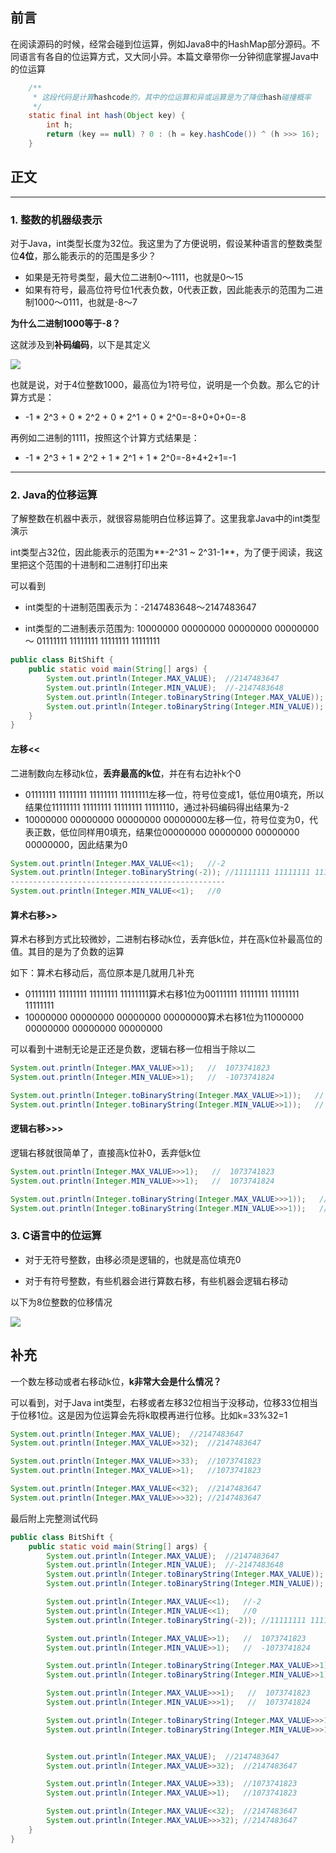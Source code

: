 ## 前言

在阅读源码的时候，经常会碰到位运算，例如Java8中的HashMap部分源码。不同语言有各自的位运算方式，又大同小异。本篇文章带你一分钟彻底掌握Java中的位运算

```java
    /**
     * 这段代码是计算hashcode的，其中的位运算和异或运算是为了降低hash碰撞概率
     */
    static final int hash(Object key) {
        int h;
        return (key == null) ? 0 : (h = key.hashCode()) ^ (h >>> 16);
    }
```



## 正文

***

### 1. 整数的机器级表示

对于Java，int类型长度为32位。我这里为了方便说明，假设某种语言的整数类型位**4位**，那么能表示的的范围是多少？

* 如果是无符号类型，最大位二进制0～1111，也就是0～15
* 如果有符号，最高位符号位1代表负数，0代表正数，因此能表示的范围为二进制1000～0111，也就是-8～7

**为什么二进制1000等于-8？**

这就涉及到**补码编码**，以下是其定义

![](https://superzcl.oss-cn-shanghai.aliyuncs.com/PicGo/20201122170318.png)

也就是说，对于4位整数1000，最高位为1符号位，说明是一个负数。那么它的计算方式是：

* -1 * 2^3 + 0 * 2^2 + 0 * 2^1 + 0 * 2^0=-8+0+0+0=-8

再例如二进制的1111，按照这个计算方式结果是：

* -1 * 2^3 + 1 * 2^2 + 1 * 2^1 + 1 * 2^0=-8+4+2+1=-1



***

### 2. Java的位移运算

了解整数在机器中表示，就很容易能明白位移运算了。这里我拿Java中的int类型演示

int类型占32位，因此能表示的范围为**-2^31 ~ 2^31-1**，为了便于阅读，我这里把这个范围的十进制和二进制打印出来

可以看到

* int类型的十进制范围表示为：-2147483648～2147483647

* int类型的二进制表示范围为: 10000000 00000000 00000000 00000000 ～ 01111111 11111111 11111111 11111111

```java
public class BitShift {
    public static void main(String[] args) {
        System.out.println(Integer.MAX_VALUE);  //2147483647
        System.out.println(Integer.MIN_VALUE);  //-2147483648
        System.out.println(Integer.toBinaryString(Integer.MAX_VALUE));  // 01111111 11111111 11111111 11111111
        System.out.println(Integer.toBinaryString(Integer.MIN_VALUE));  // 10000000 00000000 00000000 00000000
    }
}
```



#### 左移<<

二进制数向左移动k位，**丢弃最高的k位**，并在有右边补k个0

* 01111111 11111111 11111111 11111111左移一位，符号位变成1，低位用0填充，所以结果位11111111 11111111 11111111 11111110，通过补码编码得出结果为-2
* 10000000 00000000 00000000 00000000左移一位，符号位变为0，代表正数，低位同样用0填充，结果位00000000 00000000 00000000 00000000，因此结果为0

```java
System.out.println(Integer.MAX_VALUE<<1);   //-2
System.out.println(Integer.toBinaryString(-2)); //11111111 11111111 11111111 11111110
------------------------------------------------
System.out.println(Integer.MIN_VALUE<<1);   //0
```



#### 算术右移>>

算术右移到方式比较微妙，二进制右移动k位，丢弃低k位，并在高k位补最高位的值。其目的是为了负数的运算

如下：算术右移动后，高位原本是几就用几补充

* 01111111 11111111 11111111 11111111算术右移1位为00111111 11111111 11111111 11111111
* 10000000 00000000 00000000 00000000算术右移1位为11000000 00000000 00000000 00000000

可以看到十进制无论是正还是负数，逻辑右移一位相当于除以二

```java
System.out.println(Integer.MAX_VALUE>>1);   //  1073741823
System.out.println(Integer.MIN_VALUE>>1);   //  -1073741824

System.out.println(Integer.toBinaryString(Integer.MAX_VALUE>>1));   //  00111111 11111111 11111111 11111111
System.out.println(Integer.toBinaryString(Integer.MIN_VALUE>>1));   //  11000000 00000000 00000000 00000000
```



#### 逻辑右移>>>

逻辑右移就很简单了，直接高k位补0，丢弃低k位

```java
System.out.println(Integer.MAX_VALUE>>>1);   //  1073741823
System.out.println(Integer.MIN_VALUE>>>1);   //  1073741824

System.out.println(Integer.toBinaryString(Integer.MAX_VALUE>>>1));   //  00111111 11111111 11111111 11111111
System.out.println(Integer.toBinaryString(Integer.MIN_VALUE>>>1));   //  01000000 00000000 00000000 00000000
```



### 3. C语言中的位运算

* 对于无符号整数，由移必须是逻辑的，也就是高位填充0

* 对于有符号整数，有些机器会进行算数右移，有些机器会逻辑右移动

以下为8位整数的位移情况

![](https://superzcl.oss-cn-shanghai.aliyuncs.com/PicGo/20201122182217.png)



## 补充

一个数左移动或者右移动k位，**k非常大会是什么情况？**

可以看到，对于Java int类型，右移或者左移32位相当于没移动，位移33位相当于位移1位。这是因为位运算会先将k取模再进行位移。比如k=33%32=1

```java
System.out.println(Integer.MAX_VALUE);  //2147483647
System.out.println(Integer.MAX_VALUE>>32);  //2147483647

System.out.println(Integer.MAX_VALUE>>33);  //1073741823
System.out.println(Integer.MAX_VALUE>>1);   //1073741823

System.out.println(Integer.MAX_VALUE<<32);  //2147483647
System.out.println(Integer.MAX_VALUE>>>32); //2147483647
```

最后附上完整测试代码

```java
public class BitShift {
    public static void main(String[] args) {
        System.out.println(Integer.MAX_VALUE);  //2147483647
        System.out.println(Integer.MIN_VALUE);  //-2147483648
        System.out.println(Integer.toBinaryString(Integer.MAX_VALUE));  // 01111111 11111111 11111111 11111111
        System.out.println(Integer.toBinaryString(Integer.MIN_VALUE));  // 10000000 00000000 00000000 00000000

        System.out.println(Integer.MAX_VALUE<<1);   //-2
        System.out.println(Integer.MIN_VALUE<<1);   //0
        System.out.println(Integer.toBinaryString(-2)); //11111111 11111111 11111111 11111110

        System.out.println(Integer.MAX_VALUE>>1);   //  1073741823
        System.out.println(Integer.MIN_VALUE>>1);   //  -1073741824

        System.out.println(Integer.toBinaryString(Integer.MAX_VALUE>>1));   //  00111111 11111111 11111111 11111111
        System.out.println(Integer.toBinaryString(Integer.MIN_VALUE>>1));   //  11000000 00000000 00000000 00000000

        System.out.println(Integer.MAX_VALUE>>>1);   //  1073741823
        System.out.println(Integer.MIN_VALUE>>>1);   //  1073741824

        System.out.println(Integer.toBinaryString(Integer.MAX_VALUE>>>1));   //  00111111 11111111 11111111 11111111
        System.out.println(Integer.toBinaryString(Integer.MIN_VALUE>>>1));   //  01000000 00000000 00000000 00000000


        System.out.println(Integer.MAX_VALUE);  //2147483647
        System.out.println(Integer.MAX_VALUE>>32);  //2147483647

        System.out.println(Integer.MAX_VALUE>>33);  //1073741823
        System.out.println(Integer.MAX_VALUE>>1);   //1073741823

        System.out.println(Integer.MAX_VALUE<<32);  //2147483647
        System.out.println(Integer.MAX_VALUE>>>32); //2147483647
    }
}
```


